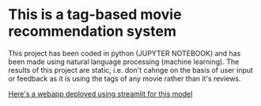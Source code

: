 # This is a tag-based movie recommendation system
This project has been coded in python (JUPYTER NOTEBOOK) and has been made using natural language processing (machine learning).
The results of this project are static, i.e. don't cahnge on the basis of user input or feedback as it is using the tags of any movie rather than it's reviews.

[Here's a webapp deployed using streamlit for this model](https://hardik-jain-movie-recommendation-system.streamlit.app/)
